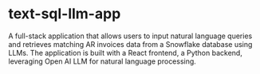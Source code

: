 # text-sql-llm-app
A full-stack application that allows users to input natural language queries and retrieves matching AR invoices data from a Snowflake database using LLMs. The application is built with a React frontend, a Python backend, leveraging Open AI LLM for natural language processing. 
